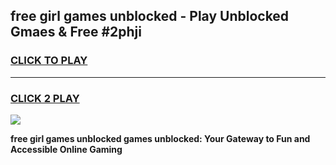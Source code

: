 
## free girl games unblocked - Play Unblocked Gmaes & Free #2phji
<h3>
<a href="https://premium.freeplayer.one?title=free_girl_games_unblocked&ref=01M">CLICK TO PLAY</a></h3>
<hr>

<h3>
<a href="https://premium.freeplayer.one?title=free_girl_games_unblocked&ref=01M">CLICK 2 PLAY</a>
  
</h3>

<a href="https://premium.freeplayer.one?title=free_girl_games_unblocked&ref=01M"><img src="https://clearcache.store/games.png"></a>


**free girl games unblocked games unblocked: Your Gateway to Fun and Accessible Online Gaming**
